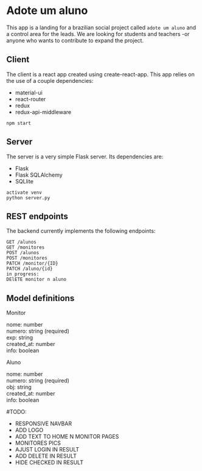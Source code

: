 # Adote um aluno

This app is a landing for a brazilian social project called ```adote um aluno``` and a control area for the leads. We are looking for students and teachers -or anyone who wants to contribute to expand the project.
## Client

The client is a react app created using create-react-app. This app relies on the use of a couple dependencies:

- material-ui
- react-router
- redux
- redux-api-middleware

```npm start```

## Server

The server is a very simple Flask server. Its dependencies are:

- Flask
- Flask SQLAlchemy
- SQLlite

```
activate venv
python server.py
```

## REST endpoints

The backend currently implements the following endpoints:
```
GET /alunos
GET /monitores
POST /alunos
POST /monitores
PATCH /monitor/{ID}
PATCH /aluno/{id}
in progress:
DElETE monitor n aluno
```

## Model definitions
Monitor

nome: number  
numero: string (required)  
exp: string  
created_at: number  
info: boolean

Aluno

nome: number  
numero: string (required)  
obj: string  
created_at: number  
info: boolean


#TODO:
- RESPONSIVE NAVBAR
- ADD LOGO
- ADD TEXT TO HOME N MONITOR PAGES
- MONITORES PICS
- AJUST LOGIN IN RESULT
- ADD DELETE IN RESULT
- HIDE CHECKED IN RESULT
